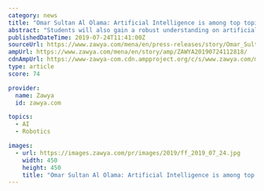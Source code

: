 ```yaml
---
category: news
title: "Omar Sultan Al Olama: Artificial Intelligence is among top topics of interest for Emirati youth"
abstract: "Students will also gain a robust understanding on artificial intelligence, its uses and impact on key industries ... this includes hands-on experience with AI-powered Cozmo robot. During the AI Summer Camp, students will also be introduced to different ..."
publishedDateTime: 2019-07-24T11:41:00Z
sourceUrl: https://www.zawya.com/mena/en/press-releases/story/Omar_Sultan_Al_Olama_Artificial_Intelligence_is_among_top_topics_of_interest_for_Emirati_youth-ZAWYA20190724112818/
ampUrl: https://www.zawya.com/mena/en/story/amp/ZAWYA20190724112818/
cdnAmpUrl: https://www-zawya-com.cdn.ampproject.org/c/s/www.zawya.com/mena/en/story/amp/ZAWYA20190724112818/
type: article
score: 74

provider:
  name: Zawya
  id: zawya.com

topics:
  - AI
  - Robotics

images:
  - url: https://images.zawya.com/pr/images/2019/ff_2019_07_24.jpg
    width: 450
    height: 450
    title: "Omar Sultan Al Olama: Artificial Intelligence is among top topics of interest for Emirati youth"
---
```


